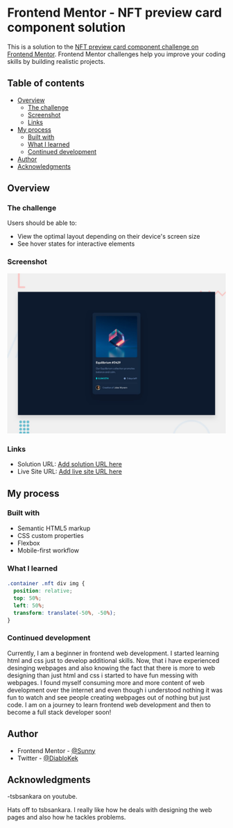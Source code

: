 # Frontend Mentor - NFT preview card component solution

This is a solution to the [NFT preview card component challenge on Frontend Mentor](https://www.frontendmentor.io/challenges/nft-preview-card-component-SbdUL_w0U). Frontend Mentor challenges help you improve your coding skills by building realistic projects. 

## Table of contents

- [Overview](#overview)
  - [The challenge](#the-challenge)
  - [Screenshot](#screenshot)
  - [Links](#links)
- [My process](#my-process)
  - [Built with](#built-with)
  - [What I learned](#what-i-learned)
  - [Continued development](#continued-development)
- [Author](#author)
- [Acknowledgments](#acknowledgments)

## Overview

### The challenge

Users should be able to:

- View the optimal layout depending on their device's screen size
- See hover states for interactive elements

### Screenshot

![](./desktop-preview.jpg)

### Links

- Solution URL: [Add solution URL here](https://your-solution-url.com)
- Live Site URL: [Add live site URL here](https://your-live-site-url.com)

## My process

### Built with

- Semantic HTML5 markup
- CSS custom properties
- Flexbox
- Mobile-first workflow

### What I learned

```css
.container .nft div img {
  position: relative;
  top: 50%;
  left: 50%;
  transform: translate(-50%, -50%);
}
```

### Continued development

Currently, I am a beginner in frontend web development. I started learning html and css just to develop additional skills. Now, that i have experienced desinging webpages and also knowing the fact that there is more to web designing than just html and css i started to have fun messing with webpages. I found myself consuming more and more content of web development over the internet and even though i understood nothing it was fun to watch and see people creating webpages out of nothing but just code. I am on a journey to learn frontend web development and then to become a full stack developer soon! 

## Author

- Frontend Mentor - [@Sunny](https://www.frontendmentor.io/profile/Dektret)
- Twitter - [@DiabloKek](https://twitter.com/sunnybaj2)

## Acknowledgments

-tsbsankara on youtube.

Hats off to tsbsankara. I really like how he deals with designing the web pages and also how he tackles problems.